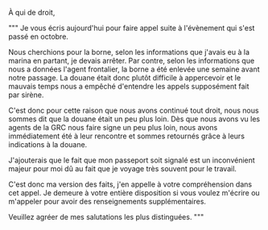 À qui de droit, 

"""
Je vous écris aujourd'hui pour faire appel suite à l'évènement qui s'est passé en octobre.

Nous cherchions pour la borne, selon les informations que j'avais eu à la marina en partant, je devais arrêter. Par contre, selon les informations que nous a données l'agent frontalier, la borne a été enlevée une semaine avant notre passage. La douane était donc plutôt difficile à appercevoir et le mauvais temps nous a empêché d'entendre les appels supposément fait par sirène.

C'est donc pour cette raison que nous avons continué tout droit, nous nous sommes dit que la douane était un peu plus loin. Dès que nous avons vu les agents de la GRC nous faire signe un peu plus loin, nous avons immédiatement été à leur rencontre et sommes retournés grâce à leurs indications à la douane. 

J'ajouterais que le fait que mon passeport soit signalé est un inconvénient majeur pour moi dû au fait que je voyage très souvent pour le travail.

C'est donc ma version des faits, j'en appelle à votre compréhension dans cet appel. Je demeure à votre entière disposition si vous voulez m'écrire ou m'appeler pour avoir des renseignements supplémentaires. 

Veuillez agréer de mes salutations les plus distinguées. 
"""

